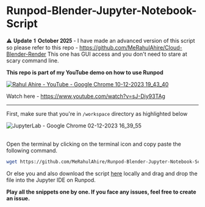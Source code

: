 # Runpod-Blender-Jupyter-Notebook-Script

⚠️ 𝐔𝐩𝐝𝐚𝐭𝐞 𝟏 𝐎𝐜𝐭𝐨𝐛𝐞𝐫 𝟐𝟎𝟐𝟓 - 
I have made an advanced version of this script so please refer to this repo - https://github.com/MeRahulAhire/Cloud-Blender-Render
This one has GUI access and you don't need to stare at scary command line. 

**This repo is part of my YouTube demo on how to use Runpod**

[![Rahul Ahire - YouTube - Google Chrome 10-12-2023 19_43_40](https://github.com/MeRahulAhire/Runpod-Blender-Jupyter-Notebook-Script/assets/42251052/736e2e3d-757c-44c3-8746-079baa0fe4ef)](https://www.youtube.com/watch?v=sJ-Diy93TAg)

Watch here - https://www.youtube.com/watch?v=sJ-Diy93TAg
<hr>


First, make sure that you're in `/workspace` directory as highlighted below 

![JupyterLab - Google Chrome 02-12-2023 16_39_55](https://github.com/MeRahulAhire/Runpod-Blender-Jupyter-Notebook-Script/assets/42251052/aec4a8cc-3e68-4dbb-93f3-3fa34517ffd9)
<br><br>

Open the terminal by clicking on the terminal icon and copy paste the following command.
```bash
wget https://github.com/MeRahulAhire/Runpod-Blender-Jupyter-Notebook-Script/raw/refs/heads/main/%E2%80%8ERunpod%20Blender%20Script%20-%20Jupyter%20Notebook.ipynb
```

Or else you and also download the script [here](https://github.com/MeRahulAhire/Runpod-Blender-Jupyter-Notebook-Script/blob/main/Runpod%20Blender%20Script%20-%20Jupyter%20Notebook.ipynb) locally and drag and drop the file into the Jupyter IDE on Runpod.

**Play all the snippets one by one. If you face any issues, feel free to create an issue.**
